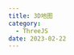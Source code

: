 ```yaml
---
title: 3D地图
category:
  - ThreeJS
date: 2023-02-22
---
```


<div ref="mapRef" class="map_container"></div>

<script setup>
import {ref,onMounted} from 'vue'
import * as THREE from "three";
import { OrbitControls } from "three/examples/jsm/controls/OrbitControls";
import Stats from "three/examples/jsm/libs/stats.module.js";
import * as d3 from "d3";


const mapRef = ref()

const init = () => {

const stats = new Stats();

stats.dom.style.position = "absolute"
stats.dom.style.top = 0;
stats.dom.style.left = 0;
mapRef.value.appendChild(stats.dom)
const scene = new THREE.Scene()

const camera = new THREE.PerspectiveCamera(90,2,0.1,10000)

camera.position.set(0,0,1000);

scene.add(camera)


// 加载纹理
const map = new THREE.Object3D();

const directionalLight = new THREE.DirectionalLight(0xffffff, 0.5);
scene.add(directionalLight);
const light = new THREE.AmbientLight(0xffffff, 0.5); // soft white light
scene.add(light);

// 初始化渲染器
const renderer = new THREE.WebGLRenderer();
// renderer.shadowMap.enabled = true;
// renderer.shadowMap.type = THREE.BasicShadowMap;
// renderer.shadowMap.type = THREE.VSMShadowMap;

renderer.setSize(mapRef.value.offsetWidth,mapRef.value.offsetWidth/2)


if(!__VUEPRESS_SSR__){

// 监听屏幕大小改变的变化，设置渲染的尺寸
window.addEventListener("resize", () => {


  //   更新渲染器
renderer.setSize(mapRef.value.offsetWidth,mapRef.value.offsetWidth/2)
  //   设置渲染器的像素比例
  renderer.setPixelRatio(window.devicePixelRatio);
});
}

mapRef.value.appendChild(renderer.domElement)

const canvas = renderer.domElement;
// 初始化控制器
const controls = new OrbitControls(camera, renderer.domElement);
// 设置控制器阻尼
controls.enableDamping = true;
// 设置自动旋转
// controls.autoRotate = true;

const clock = new THREE.Clock();
function animate(t) {
  controls.update();
  stats.update();
  const deltaTime = clock.getDelta();

  requestAnimationFrame(animate);
  // 使用渲染器渲染相机看这个场景的内容渲染出来
  renderer.render(scene, camera);
}


animate();


const projection1 = d3.geoMercator().center([116, 39]).translate([0, 0, 0]);

const loader = new THREE.FileLoader();

loader.load("/assets/JSON/10000_full.json",(data) => {
    const jsData = JSON.parse(data)
    operationData(jsData)
})

function operationData(jsondata) {
  // 全国信息
  const features = jsondata.features;

  features.forEach((feature) => {
    // 单个省份 对象
    const province = new THREE.Object3D();
    // 地址
    province.properties = feature.properties.name;
    const coordinates = feature.geometry.coordinates;
    const color = "#99ff99";

    if (feature.geometry.type === "MultiPolygon") {
      // 多个，多边形
      coordinates.forEach((coordinate) => {
        // console.log(coordinate);
        // coordinate 多边形数据
        coordinate.forEach((rows) => {
          const mesh = drawExtrudeMesh(rows, color, projection1);
          const line = lineDraw(rows, color, projection1);
          // 唯一标识
          mesh.properties = feature.properties.name;

          province.add(line);
          province.add(mesh);
        });
      });
    }

    if (feature.geometry.type === "Polygon") {
      // 多边形
      coordinates.forEach((coordinate) => {
        const mesh = drawExtrudeMesh(coordinate, color, projection1);
        const line = lineDraw(coordinate, color, projection1);
        // 唯一标识
        mesh.properties = feature.properties.name;

        province.add(line);
        province.add(mesh);
      });
    }
    map.add(province);
  });
  scene.add(map);
}

function lineDraw(polygon, color, projection) {
  const lineGeometry = new THREE.BufferGeometry();
  const pointsArray = new Array();
  polygon.forEach((row) => {
    const [x, y] = projection(row);
    // 创建三维点
    pointsArray.push(new THREE.Vector3(x, -y, 9));
  });
  // 放入多个点
  lineGeometry.setFromPoints(pointsArray);
  // 生成随机颜色
  const lineColor = new THREE.Color(
    Math.random() * 0.5 + 0.5,
    Math.random() * 0.5 + 0.5,
    Math.random() * 0.5 + 0.5
  );

  const lineMaterial = new THREE.LineBasicMaterial({
    color: lineColor,
  });
  return new THREE.Line(lineGeometry, lineMaterial);
}

// 根据经纬度坐标生成物体
function drawExtrudeMesh(polygon, color, projection) {
  const shape = new THREE.Shape();
  // console.log(polygon, projection);
  polygon.forEach((row, i) => {
    const [x, y] = projection(row);
    // console.log(row, [x, y]);
    if (i === 0) {
      // 创建起点,使用moveTo方法
      // 因为计算出来的y是反过来，所以要进行颠倒
      shape.moveTo(x, -y);
    }
    shape.lineTo(x, -y);
  });

  // 拉伸
  const geometry = new THREE.ExtrudeGeometry(shape, {
    depth: 5,
    bevelEnabled: true,
  });

  // 随机颜色
  const randomColor = (0.5 + Math.random() * 0.5) * 0xffffff;
  const material = new THREE.MeshBasicMaterial({
    color: randomColor,
    transparent: true,
    opacity: 0.5,
  });
  return new THREE.Mesh(geometry, material);
}

if(!__VUEPRESS_SSR__){
// 监听鼠标
window.addEventListener("click", onRay);
}
// 全局对象
let lastPick = null;
function onRay(event) {
  let pickPosition = setPickPosition(event);
  const raycaster = new THREE.Raycaster();
  raycaster.setFromCamera(pickPosition, camera);
  // 计算物体和射线的交点
  const intersects = raycaster.intersectObjects([map], true);
  // 数组大于0 表示有相交对象
  if (intersects.length > 0) {
    if (lastPick) {
      if (lastPick.object.properties !== intersects[0].object.properties) {
        lastPick.object.material.color.set("#99ff99");
        lastPick = null;
      }
    }
    if (intersects[0].object.properties) {
      intersects[0].object.material.color.set("red");
    }
    lastPick = intersects[0];
  } else {
    if (lastPick) {
      // 复原
      if (lastPick.object.properties) {
        lastPick.object.material.color.set("yellow");
        lastPick = null;
      }
    }
  }
}

/**
 * 获取鼠标在three.js 中归一化坐标
 * */
function setPickPosition(event) {
  let pickPosition = { x: 0, y: 0 };
  // 计算后 以画布 开始为 （0，0）点
  const pos = getCanvasRelativePosition(event);
  // 数据归一化
  pickPosition.x = (pos.x / canvas.width) * 2 - 1;
  pickPosition.y = (pos.y / canvas.height) * -2 + 1;
  return pickPosition;
}

// 计算 以画布 开始为（0，0）点 的鼠标坐标
function getCanvasRelativePosition(event) {
  const rect = canvas.getBoundingClientRect();
  return {
    x: ((event.clientX - rect.left) * canvas.width) / rect.width,
    y: ((event.clientY - rect.top) * canvas.height) / rect.height,
  };
}

}
onMounted(()=>{
    init()
})
 </script>
<style>

    .map_container {
        position: relative;
    }
</style>
